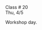 
<div class="lecture2">
<div class="column_date">

Class # 20 <br>
Thu, 4/5

</div>

<div class="column_materials">
<p markdown="block">

Workshop day.


</p>
</div>

<div class="column_assign">
<p markdown="block">
<!--
Blog posts for this week:

- report on the rescheduled open data week events, if you attended any

- a reflection on the invited talk: what do you think about the Google's approach to open source

- report on team project progress - concentrating on your own contributions to the team

- Visit the [code of conduct document](https://golang.org/conduct) for the Go project. Read the document
and explain the benefits of having such a document for a project. Do you think other projects would benefit from
having such document? Does the project that your team is working on have a code of conduct document. If so,
post the link to it.

- You should also update your "contributions" table with any new contributions
(do not include the team work in there).
-->
</p>
</div>

</div>
